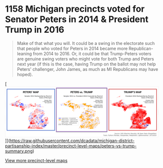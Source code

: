 # 1158 Michigan precincts voted for Senator Peters in 2014 & President Trump in 2016

> Make of that what you will. It could be a swing in the electorate such that people who voted for Peters in 2014 became more Republican-leaning from 2014 to 2016. Or, it could be that Trump-Peters voters are genuine swing voters who might vote for both Trump and Peters next year (if this is the case, having Trump on the ballot may not help Peters' challenger, John James, as much as MI Republicans may have hoped).

[![Panorama](https://raw.githubusercontent.com/dcadata/michigan-district-partisanship-index/master/precinct-level-maps/peters-vs-trump-summary.png)]](https://raw.githubusercontent.com/dcadata/michigan-district-partisanship-index/master/precinct-level-maps/peters-vs-trump-summary.png)

[View more precinct-level maps](https://github.com/dcadata/michigan-district-partisanship-index/tree/master/precinct-level-maps)